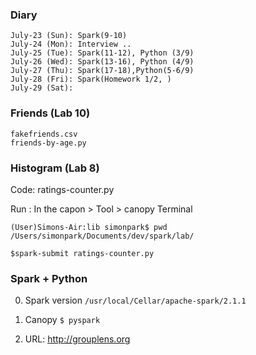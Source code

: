 
### Diary
```
July-23 (Sun): Spark(9-10)
July-24 (Mon): Interview ..
July-25 (Tue): Spark(11-12), Python (3/9)
July-26 (Wed): Spark(13-16), Python (4/9) 
July-27 (Thu): Spark(17-18),Python(5-6/9)
July-28 (Fri): Spark(Homework 1/2, )
July-29 (Sat): 
```


### Friends (Lab 10)
```
fakefriends.csv
friends-by-age.py
```

### Histogram (Lab 8)
Code: ratings-counter.py

Run : In the capon > Tool > canopy Terminal
```
(User)Simons-Air:lib simonpark$ pwd
/Users/simonpark/Documents/dev/spark/lab/

$spark-submit ratings-counter.py 
```


### Spark + Python

0. Spark version
`/usr/local/Cellar/apache-spark/2.1.1`

1. Canopy
`$ pyspark`
2. URL: http://grouplens.org

